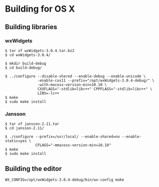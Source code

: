 # Building for OS X

## Building libraries

### wxWidgets

    $ tar xf wxWidgets-3.0.4.tar.bz2
    $ cd wxWidgets-3.0.4/
    
    $ mkdir build-debug
    $ cd build-debug/
    
    $ ../configure --disable-shared --enable-debug --enable-unicode \
                   -enable-cxx11 --prefix="/opt/wxWidgets-3.0.4-debug/" \
                   -with-macosx-version-min=10.10 \
                   CXXFLAGS="-stdlib=libc++" CPPFLAGS="-stdlib=libc++" \
                   LIBS=-lc++
    $ make
    $ sudo make install

### Jansson

    $ tar xf jansson-2.11.tar
    $ cd jansson-2.11/
    
    $ ./configure --prefix=/usr/local/ --enable-shared=no --enable-static=yes \
                  CFLAGS="-mmacosx-version-min=10.10"
    $ make
    $ sudo make install

## Building the editor

    WX_CONFIG=/opt/wxWidgets-3.0.4-debug/bin/wx-config make
